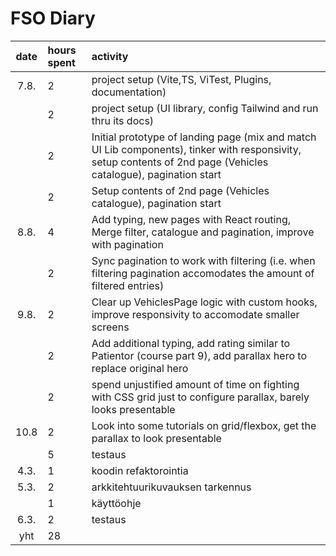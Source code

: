 # FSO Diary

| date | hours spent | activity  |
| :----:|:-----| :-----|
| 7.8. | 2    | project setup (Vite,TS, ViTest, Plugins, documentation)|
|      | 2    | project setup (UI library, config Tailwind and run thru its docs)|
|      | 2    | Initial prototype of landing page (mix and match UI Lib components), tinker with responsivity, setup contents of 2nd page (Vehicles catalogue), pagination start|
|      | 2    | Setup contents of 2nd page (Vehicles catalogue), pagination start|
| 8.8. | 4    | Add typing, new pages with React routing, Merge filter, catalogue and pagination, improve with pagination|
|      | 2    | Sync pagination to work with filtering (i.e. when filtering pagination accomodates the amount of filtered entries)|
| 9.8. | 2    | Clear up VehiclesPage logic with custom hooks, improve responsivity to accomodate smaller screens|
|      | 2    | Add additional typing, add rating similar to Patientor (course part 9), add parallax hero to replace original hero |
|      | 2    | spend unjustified amount of time on fighting with CSS grid just to configure parallax, barely looks presentable |
| 10.8 | 2    | Look into some tutorials on grid/flexbox, get the parallax to look presentable |
|       | 5    | testaus |
| 4.3.  | 1    | koodin refaktorointia |
| 5.3.  | 2    | arkkitehtuurikuvauksen tarkennus |
|       | 1    | käyttöohje |
| 6.3.  | 2    | testaus |
| yht   | 28   | | 